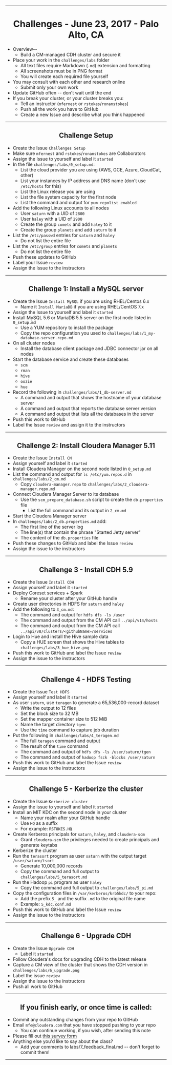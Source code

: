 <!-- CSS work goes here for the time being -->
<!-- set a:link text-decoration to none -->
<!-- set a:hover text-decoration to underline -->
<!-- http://forums.markdownpad.com/discussion/143/include-pdf-pagebreak-instructions-in-markdown/p1 -->

---
<div style="page-break-after: always;"></div>

# <center> Challenges - June 23, 2017 - Palo Alto, CA

* Overview--
  * Build a CM-managed CDH cluster and secure it
* Place your work in the `challenges/labs` folder
  * All text files require  Markdown (`.md`) extension and formatting
  * All screenshots must be in PNG format
  * You will create each required file yourself
* You may consult with each other and research online
  * Submit only your own work
* Update GitHub often -- don't wait until the end
* If you break your cluster, or your cluster breaks you:
  * Tell an instructor (`mfernest` or `rstokes`/`ronanstokes`)
  * Push all the work you have to GitHub
  * Create a new Issue and describe what you think happened

---
<div style="page-break-after: always;"></div>

## <center> Challenge Setup

* Create the Issue `Challenges Setup`
* Make sure `mfernest` and `rstokes`/`ronanstokes` are Collaborators
* Assign the Issue to yourself and label it `started`
* In the file `challenges/labs/0_setup.md`:
  * List the cloud provider you are using (AWS, GCE, Azure, CloudCat, other)
  * List your instances by IP address and DNS name (don't use `/etc/hosts` for this)
  * List the Linux release you are using 
  * List the file system capacity for the first node 
  * List the command and output for `yum repolist enabled` 
* Add the following Linux accounts to all nodes
  * User `saturn` with a UID of `2800`
  * User `haley` with a UID of `2900`
  * Create the group `comets` and add `haley` to it
  * Create the group `planets` and add `saturn` to it
* List the `/etc/passwd` entries for `saturn` and `haley` 
  * Do not list the entire file
* List the `/etc/group` entries for `comets` and `planets` 
  * Do not list the entire file
* Push these updates to GitHub 
* Label your Issue `review` 
* Assign the Issue to the instructors

---
<div style="page-break-after: always;"></div>

## <center> Challenge 1: Install a MySQL server

* Create the Issue `Install MySQL` if you are using RHEL/Centos 6.x
  * Name it `Install MariaDB` if you are using RHEL/CentOS 7.x
* Assign the Issue to yourself and label it `started`
* Install MySQL 5.6 or MariaDB 5.5 server on the first node listed in `0_setup.md`
  * Use a YUM repository to install the package
  * Copy the repo configuration you used to `challenges/labs/1_my-database-server.repo.md`
* On all cluster nodes
  * Install the database client package and JDBC connector jar on all nodes
* Start the database service and create these databases
  * `scm`
  * `rman`
  * `hive`
  * `oozie`
  * `hue`
* Record the following in `challenges/labs/1_db-server.md`
  * A command and output that shows the hostname of your database server 
  * A command and output that reports the database server version
  * A command and output that lists all the databases in the server
* Push this work to GitHub
* Label the Issue `review` and assign it to the instructors

---
<div style="page-break-after: always;"></div>

## <center> Challenge 2: Install Cloudera Manager 5.11

* Create the Issue `Install CM`
* Assign yourself and label it `started`
* Install Cloudera Manager on the second node listed in `0_setup.md`
* List the command and output for `ls /etc/yum.repos.d` in `challenges/labs/2_cm.md`
  * Copy `cloudera-manager.repo` to `challenges/labs/2_cloudera-manager.repo.md`
* Connect Cloudera Manager Server to its database
  * Use the `scm_prepare_database.sh` script to create the `db.properties` file 
    * List the full command and its output in `2_cm.md`
* Start the Cloudera Manager server
* In `challenges/labs/2_db.properties.md` add:
  * The first line of the server log
  * The line(s) that contain the phrase "Started Jetty server"
  * The content of the `db.properties` file 
* Push these changes to GitHub and label the Issue `review`
* Assign the issue to the instructors

---
<div style="page-break-after: always;"></div>

## <center> Challenge 3 - Install CDH 5.9

* Create the Issue `Install CDH`
* Assign yourself and label it `started`
* Deploy Coreset services + Spark
  * Rename your cluster after your GitHub handle
* Create user directories in HDFS for `saturn` and `haley`
* Add the following to `3_cm.md`:
    * The command and output for `hdfs dfs -ls /user`
    * The command and output from the CM API call `../api/v14/hosts` 
    * The command and output from the CM API call `../api/v8/clusters/<githubName>/services`
* Login to Hue and install the Hive sample data 
    * Copy a HUE screen that shows the Hive tables to `challenges/labs/3_hue_hive.png`
* Push this work to GitHub and label the Issue `review`
* Assign the issue to the instructors

---
<div style="page-break-after: always;"></div>

## <center> Challenge 4 - HDFS Testing

* Create the Issue `Test HDFS`
* Assign yourself and label it `started`
* As user `saturn`, use `teragen` to generate a 65,536,000-record dataset
  * Write the output to 12 files 
  * Set the block size to 32 MB
  * Set the mapper container size to 512 MiB
  * Name the target directory `tgen`
  * Use the `time` command to capture job duration
* Put the following in `challenges/labs/4_teragen.md`
  * The full `teragen` command and output 
  * The result of the `time` command
  * The command and output of `hdfs dfs -ls /user/saturn/tgen`
  * The command and output of `hadoop fsck -blocks /user/saturn`
* Push this work to GitHub and label the Issue `review`
* Assign the issue to the instructors

---
<div style="page-break-after: always;"></div>

## <center> Challenge 5 - Kerberize the cluster

* Create the Issue `Kerberize cluster`
* Assign the issue to yourself and label it `started`
* Install an MIT KDC on the second node in your cluster
  * Name your realm after your GitHub handle
  * Use `HQ` as a suffix
  * For example: `RSTOKES.HQ`
* Create Kerberos principals for `saturn`, `haley`, and `cloudera-scm`
  * Grant `cloudera-scm` the privileges needed to create principals and generate keytabs
* Kerberize the cluster
* Run the `terasort` program as user `saturn` with the output target `/user/saturn/tsort`
  * Generate 10,000,000 records
  * Copy the command and full output to `challenges/labs/5_terasort.md`
* Run the Hadoop `pi` program as user `haley`
  * Copy the command and full output to `challenges/labs/5_pi.md`
*  Copy the configuration files in `/var/kerberos/krb5kdc/` to your repo:
    * Add the prefix `5_` and the suffix `.md` to the original file name
    * Example: `5_kdc.conf.md`
* Push this work to GitHub and label the Issue `review`
* Assign the issue to the instructors

---
<div style="page-break-after: always;"></div>

## <center> Challenge 6 - Upgrade CDH 

* Create the Issue `Upgrade CDH`
  * Label it `started`
* Follow Cloudera's docs for upgrading CDH to the latest release 
* Capture a CM view of the cluster that shows the CDH version in `challenges/labs/6_upgrade.png`
* Label the issue `review`
* Assign the issue to the instructors
* Push all work to GitHub

---
<div style="page-break-after: always;"></div>

## <center> If you finish early, or once time is called:

* Commit any outstanding changes from your repo to GitHub
* Email `mfe@cloudera.com` that you have stopped pushing to your repo
  * You can continue working, if you wish, after sending this note
* Please fill out [this survey form](https://goo.gl/forms/pmHeHx03zRu3cnlc2)
* Anything else you'd like to say about the class?
  * Add your comments to labs/7_feedback_final.md -- don't forget to commit them!

---
<div style="page-break-after: always;"></div>
